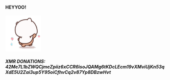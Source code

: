 #### HEYYOO!
![kek](./kek.gif)

##### XMR DONATIONS: 42Me7L1bZWQCjmeZpiiz6xCCR6isoJQAMg6tKDcLEcm19vXMviUjKn53qXdE5U2Zai3up5Y95oiCfhvCq2v87Yp8DBzwHvt
